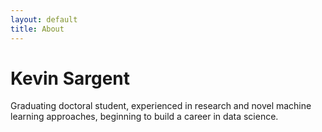 ```yaml
---
layout: default
title: About
---
```

# Kevin Sargent
Graduating doctoral student, experienced in research and novel machine learning approaches, beginning to build a career in data science.